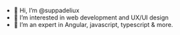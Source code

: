 - 👋 Hi, I’m @suppadeliux
- 👀 I’m interested in web development and UX/UI design
- 🌱 I’m an expert in Angular, javascript, typescript & more.
<!---- 💞️ I’m looking to collaborate on 📫 How to reach me ... ---->

<!---
suppadeliux/suppadeliux is a ✨ special ✨ repository because its `README.md` (this file) appears on your GitHub profile.
You can click the Preview link to take a look at your changes.
--->
